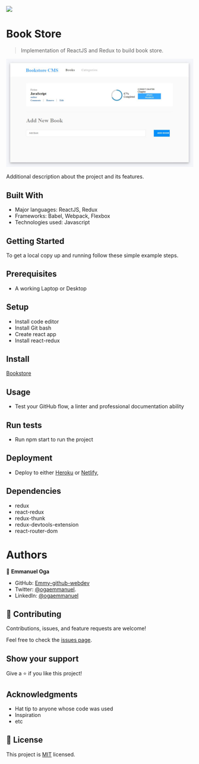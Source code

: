 ![](https://img.shields.io/badge/Microverse-blueviolet)

# Book Store

> Implementation of ReactJS and Redux to build book store.

![screenshot](./bookstore.JPG)

Additional description about the project and its features.

## Built With

- Major languages: ReactJS, Redux
- Frameworks: Babel, Webpack, Flexbox
- Technologies used: Javascript




## Getting Started

To get a local copy up and running follow these simple example steps.


## Prerequisites
- A working Laptop or Desktop
## Setup
- Install code editor
- Install Git bash
- Create react app
- Install react-redux

## Install

[Bookstore](git@github.com:Emmy-github-webdev/bookstore-react-redux.git)

## Usage
- Test your GitHub flow, a linter and professional documentation ability
## Run tests
- Run npm start to run the project
## Deployment
- Deploy to either [Heroku](https://www.heroku.com/) or [Netlify](https://www.netlify.com/),


## Dependencies

- redux 
- react-redux 
- redux-thunk 
- redux-devtools-extension
- react-router-dom

# Authors
👤 **Emmanuel Oga**
- GitHub: [Emmy-github-webdev](https://github.com/Emmy-github-webdev)
- Twitter: [@ogaemmanuel](https://twitter.com/OgaemmanuelOga).
- LinkedIn: [@ogaemmanuel](https://www.linkedin.com/in/emmanuel-oga-16171584/)

## 🤝 Contributing

Contributions, issues, and feature requests are welcome!

Feel free to check the [issues page](https://github.com/Emmy-github-webdev/bookstore-react-redux/issues).


## Show your support

Give a ⭐️ if you like this project!

## Acknowledgments

- Hat tip to anyone whose code was used
- Inspiration
- etc

## 📝 License

This project is [MIT](./MIT.md) licensed.
